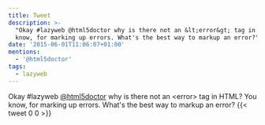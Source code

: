 ```yaml
---
title: Tweet
description: >-
  "Okay #lazyweb @html5doctor why is there not an &lt;error&gt; tag in HTML? You
  know, for marking up errors. What's the best way to markup an error?"
date: '2015-06-01T11:06:07+01:00'
mentions:
  - '@html5doctor'
tags:
  - lazyweb
---
```

Okay #lazyweb [@html5doctor](https://twitter.com/@html5doctor) why is there not an &lt;error&gt; tag in HTML? You know, for marking up errors. What's the best way to markup an error?
      {{< tweet 0 0 >}}
    
